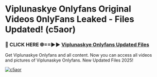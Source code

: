 # Viplunaskye Onlyfans Original Videos 0nlyFans Leaked - Files Updated! (c5aor)

<h3>🔴 CLICK HERE 🌐==►► <a href="https://tinyurl.com/x26r9saj" rel="nofollow">Viplunaskye Onlyfans Updated Files</a></h3>

Get Viplunaskye Onlyfans and all content. Now you can access all videos and pictures of Viplunaskye Onlyfans. New Updated Files 2025!

[![c5aor](https://i.imgur.com/LkgZPqh.gif)](https://tinyurl.com/x26r9saj)
